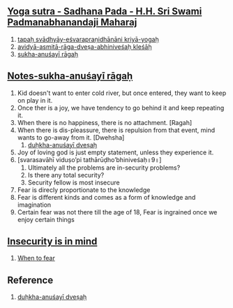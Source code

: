 ## [Yoga sutra - Sadhana Pada - H.H. Sri Swami Padmanabhanandaji Maharaj](https://www.youtube.com/watch?v=0XhhRave5CY)
1. [tapaḥ svādhyāy-eśvarapraṇidhānāni kriyā-yogaḥ](https://www.swamij.com/yoga-sutras-20109.htm)
2. [avidyā-asmitā-rāga-dveṣa-abhiniveśaḥ kleśāḥ](https://www.yogapradipika.com/yoga-sutra-2-3)
3. [sukha-anuśayī rāgaḥ](https://www.yogapradipika.com/yoga-sutra-sutra-2-7)


## [Notes-sukha-anuśayī rāgaḥ](https://www.yogapradipika.com/yoga-sutra-sutra-2-7)
1. Kid doesn't want to enter cold river, but once entered, they want to keep on play in it.
2. Once ther is a joy, we have tendency to go behind it and keep repeating it.
3. When there is no happiness, there is no attachment. [Ragah]
4. When there is dis-pleassure, there is repulsion from that event, mind wants to go-away from it. [Dwehsha]
   1. [duḥkha-anuśayī dveṣaḥ](https://yogasutrastudy.info/yoga-sutra-translations/ysp-sutras2-01-2-20/)
5. Joy of loving god is just empty statement, unless they experience it.
6. [svarasavāhī viduṣo’pi tathārūḍho’bhiniveśaḥ॥9॥]
   1. Ultimately all the problems are in-security problems?
   2. Is there any total security?
   3. Security fellow is most insecure
1. Fear is direcly proportionate to the knowledge
1. Fear is different kinds and comes as a form of knowledge and imagination
2. Certain fear was not there till the age of 18, Fear is ingrained once we enjoy certain things 

## [Insecurity is in mind](https://dailypractice.info/thirukkural/index.html?428)
1. [When to fear](https://dailypractice.info/thirukkural/index.html?202)

## Reference
1. [duḥkha-anuśayī dveṣaḥ](https://yogasutrastudy.info/yoga-sutra-translations/ysp-sutras2-01-2-20/)

